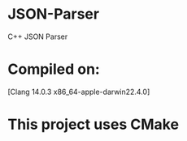 # JSON-Parser
C++ JSON Parser

# Compiled on:
[Clang 14.0.3 x86_64-apple-darwin22.4.0]

# This project uses CMake
